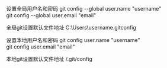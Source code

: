 设置全局用户名和密码
git config --global user.name  "username"  
git config --global user.email  "email"

全局git设置默认文件地址
C:\Users\username\.gitconfig

设置本地用户名和密码
git config  user.name  "username"  
git config  user.email  "email"

本地git设置默认文件地址
/.git/config